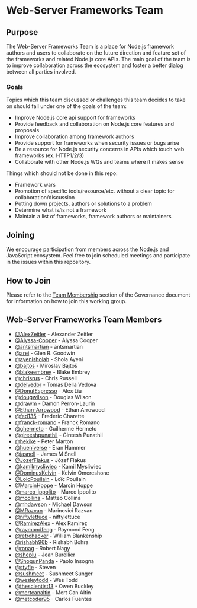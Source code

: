 # Web-Server Frameworks Team

## Purpose

The Web-Server Frameworks Team is a place for Node.js framework authors and users to collaborate on the
future direction and feature set of the frameworks and related Node.js core APIs.  The main goal of the
team is to improve collaboration across the ecosystem and foster a better dialog between all parties involved.

### Goals

Topics which this team discussed or challenges this team decides to take on should fall under one of the goals of the team:

- Improve Node.js core api support for frameworks
- Provide feedback and collaboration on Node.js core features and proposals
- Improve collaboration among framework authors
- Provide support for frameworks when security issues or bugs arise
- Be a resource for Node.js security concerns in APIs which touch web frameworks (ex. HTTP1/2/3)
- Collaborate with other Node.js WGs and teams where it makes sense

Things which should not be done in this repo:

- Framework wars
- Promotion of specific tools/resource/etc. without a clear topic for collaboration/discussion
- Putting down projects, authors or solutions to a problem
- Determine what is/is not a framework
- Maintain a list of frameworks, framework authors or maintainers

## Joining

We encourage participation from members across the Node.js and JavaScript
ecosystem. Feel free to join scheduled meetings and participate
in the issues within this repository.

## How to Join

Please refer to the [Team Membership](./GOVERNANCE.md#team-membership) section of the Governance document for information on how to join this working group.

## Web-Server Frameworks Team Members

<!-- ncu-team-sync.team(nodejs/web-server-frameworks) -->

- [@AlexZeitler](https://github.com/AlexZeitler) - Alexander Zeitler
- [@Alyssa-Cooper](https://github.com/Alyssa-Cooper) - Alyssa Cooper
- [@antsmartian](https://github.com/antsmartian) - antsmartian
- [@arei](https://github.com/arei) - Glen R. Goodwin
- [@ayenisholah](https://github.com/ayenisholah) - Shola Ayeni
- [@bajtos](https://github.com/bajtos) - Miroslav Bajtoš
- [@blakeembrey](https://github.com/blakeembrey) - Blake Embrey
- [@chrisrus](https://github.com/chrisrus) - Chris Russell
- [@delvedor](https://github.com/delvedor) - Tomas Della Vedova
- [@DonutEspresso](https://github.com/DonutEspresso) - Alex Liu
- [@dougwilson](https://github.com/dougwilson) - Douglas Wilson
- [@drawm](https://github.com/drawm) - Damon Perron-Laurin
- [@Ethan-Arrowood](https://github.com/Ethan-Arrowood) - Ethan Arrowood
- [@fed135](https://github.com/fed135) - Frederic Charette
- [@franck-romano](https://github.com/franck-romano) - Franck Romano
- [@ghermeto](https://github.com/ghermeto) - Guilherme Hermeto
- [@gireeshpunathil](https://github.com/gireeshpunathil) - Gireesh Punathil
- [@hekike](https://github.com/hekike) - Peter Marton
- [@hueniverse](https://github.com/hueniverse) - Eran Hammer
- [@jasnell](https://github.com/jasnell) - James M Snell
- [@JozefFlakus](https://github.com/JozefFlakus) - Józef Flakus
- [@kamilmysliwiec](https://github.com/kamilmysliwiec) - Kamil Mysliwiec
- [@DominusKelvin](https://github.com/DominusKelvin) - Kelvin Omereshone
- [@LoicPoullain](https://github.com/LoicPoullain) - Loïc Poullain
- [@MarcinHoppe](https://github.com/MarcinHoppe) - Marcin Hoppe
- [@marco-ippolito](https://github.com/marco-ippolito) - Marco Ippolito
- [@mcollina](https://github.com/mcollina) - Matteo Collina
- [@mhdawson](https://github.com/mhdawson) - Michael Dawson
- [@MRazvan](https://github.com/MRazvan) - Marinovici Razvan
- [@niftylettuce](https://github.com/niftylettuce) - niftylettuce
- [@RamirezAlex](https://github.com/RamirezAlex) - Alex Ramirez
- [@raymondfeng](https://github.com/raymondfeng) - Raymond Feng
- [@retrohacker](https://github.com/retrohacker) - William Blankenship
- [@rishabh96b](https://github.com/rishabh96b) - Rishabh Bohra
- [@ronag](https://github.com/ronag) - Robert Nagy
- [@sheplu](https://github.com/sheplu) - Jean Burellier
- [@ShogunPanda](https://github.com/ShogunPanda) - Paolo Insogna
- [@styfle](https://github.com/styfle) - Steven
- [@sushmeet](https://github.com/sushmeet) - Sushmeet Sunger
- [@wesleytodd](https://github.com/wesleytodd) - Wes Todd
- [@thescientist13](https://github.com/thescientist13) - Owen Buckley
- [@mertcanaltin](https://github.com/mertcanaltin) - Mert Can Altin
- [@metcoder95](https://github.com/metcoder95) - Carlos Fuentes

<!-- ncu-team-sync end -->
